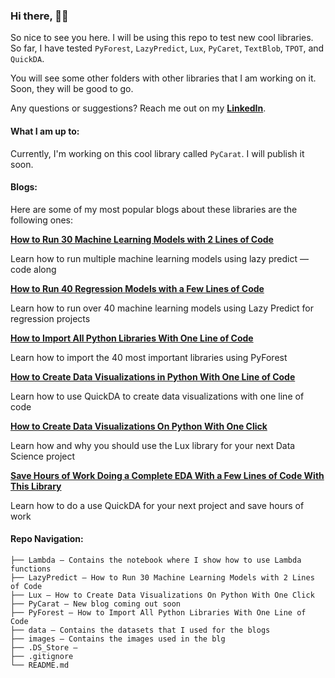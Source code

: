 
### Hi there, 👋🏼

So nice to see you here. I will be using this repo to test new cool libraries. So far, I have tested `PyForest`, `LazyPredict`, `Lux`, `PyCaret`, `TextBlob`, `TPOT`, and `QuickDA`.

You will see some other folders with other libraries that I am working on it. Soon, they will be good to go.

Any questions or suggestions? Reach me out on my **[LinkedIn](https://www.linkedin.com/in/ismael-araujo/ "LinkedIn")**.

#### What I am up to:
Currently, I'm working on this cool library called `PyCarat`. I will publish it soon.

#### Blogs:

Here are some of my most popular blogs about these libraries are the following ones:

**[How to Run 30 Machine Learning Models with 2 Lines of Code](https://towardsdatascience.com/how-to-run-30-machine-learning-models-with-2-lines-of-code-d0f94a537e52 "How to Run 30 Machine Learning Models with 2 Lines of Code")**

Learn how to run multiple machine learning models using lazy predict — code along

**[How to Run 40 Regression Models with a Few Lines of Code](https://towardsdatascience.com/how-to-run-40-regression-models-with-a-few-lines-of-code-5a24186de7d "How to Run 40 Regression Models with a Few Lines of Code")**

Learn how to run over 40 machine learning models using Lazy Predict for regression projects

**[How to Import All Python Libraries With One Line of Code](https://towardsdatascience.com/how-to-import-all-python-libraries-with-one-line-of-code-2b9e66a5879f "How to Import All Python Libraries With One Line of Code")**

Learn how to import the 40 most important libraries using PyForest

**[How to Create Data Visualizations in Python With One Line of Code](https://towardsdatascience.com/how-to-create-data-visualizations-in-python-with-one-line-of-code-8cda1044fe69 "How to Create Data Visualizations in Python With One Line of Code")**

Learn how to use QuickDA to create data visualizations with one line of code

**[How to Create Data Visualizations On Python With One Click](https://towardsdatascience.com/how-to-create-data-visualizations-on-python-with-one-click-f6bafbd8de54 "How to Create Data Visualizations On Python With One Click")**

Learn how and why you should use the Lux library for your next Data Science project

**[Save Hours of Work Doing a Complete EDA With a Few Lines of Code With This Library](https://towardsdatascience.com/save-hours-of-work-doing-a-complete-eda-with-a-few-lines-of-code-45de2e60f257 "Save Hours of Work Doing a Complete EDA With a Few Lines of Code With This Library")**

Learn how to do a use QuickDA for your next project and save hours of work


#### Repo Navigation:
```
├── Lambda – Contains the notebook where I show how to use Lambda functions
├── LazyPredict – How to Run 30 Machine Learning Models with 2 Lines of Code
├── Lux – How to Create Data Visualizations On Python With One Click
├── PyCarat – New blog coming out soon
├── PyForest – How to Import All Python Libraries With One Line of Code
├── data – Contains the datasets that I used for the blogs
├── images – Contains the images used in the blg
├── .DS_Store – 
├── .gitignore
└── README.md
```
